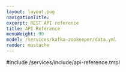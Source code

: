 ```yaml
---
layout: layout.pug
navigationTitle:
excerpt: REST API reference
title: API Reference
menuWeight: 90
model: /services/kafka-zookeeper/data.yml
render: mustache
---
```


#include /services/include/api-reference.tmpl
